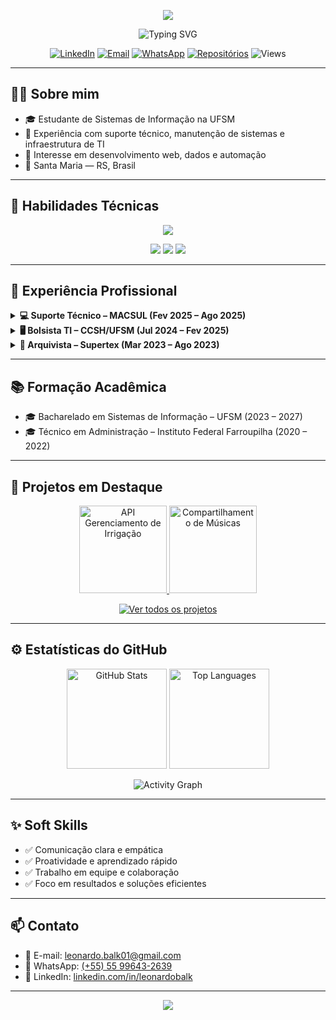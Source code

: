 <!-- Banner animado -->
<p align="center">
  <img src="https://capsule-render.vercel.app/api?type=waving&color=002FFF&height=180&section=header&text=Leonardo%20Balk%20&fontColor=ffffff&fontSize=45&fontAlignY=35&desc=Desenvolvedor%20Full%20Stack%20|%20Estudante%20de%20SI%20&descAlignY=55&descAlign=50"/>
</p>

<p align="center">
  <img src="https://readme-typing-svg.demolab.com?font=Fira+Code&pause=1200&color=002FFF&center=true&vCenter=true&width=800&lines=Full+Stack+%7C+Web+%7C+Dados+%7C+Automa%C3%A7%C3%A3o+" alt="Typing SVG" />
</p>


<p align="center">
  <a href="https://linkedin.com/in/leonardobalk"><img alt="LinkedIn" src="https://img.shields.io/badge/LinkedIn-002FFF?style=for-the-badge&logo=linkedin&logoColor=white"></a>
  <a href="mailto:leonardo.balk01@gmail.com"><img alt="Email" src="https://img.shields.io/badge/Email-002FFF?style=for-the-badge&logo=gmail&logoColor=white"></a>
  <a href="https://wa.me/5555996432639"><img alt="WhatsApp" src="https://img.shields.io/badge/WhatsApp-002FFF?style=for-the-badge&logo=whatsapp&logoColor=white"></a>
  <a href="https://github.com/LeonardoBalk?tab=repositories"><img alt="Repositórios" src="https://img.shields.io/badge/Ver%20reposit%C3%B3rios-002FFF?style=for-the-badge&logo=github&logoColor=white"></a>
  <img alt="Views" src="https://komarev.com/ghpvc/?username=LeonardoBalk&style=for-the-badge&color=002FFF">
</p>

---

## 👨‍💻 Sobre mim

- 🎓 Estudante de Sistemas de Informação na UFSM  
- 💼 Experiência com suporte técnico, manutenção de sistemas e infraestrutura de TI  
- 🚀 Interesse em desenvolvimento web, dados e automação  
- 📍 Santa Maria — RS, Brasil

---

## 🧠 Habilidades Técnicas

<p align="center">
  <img src="https://skillicons.dev/icons?i=html,css,js,ts,react,nodejs,express,java,python,php,c,mysql,postgresql,mongodb,git,bootstrap&perline=8" />
</p>

<p align="center">
  <img src="https://img.shields.io/badge/-Full%20Stack%20Developer-002FFF?style=for-the-badge&logo=codeigniter&logoColor=white"/>
  <img src="https://img.shields.io/badge/-Open%20Source%20Lover-002FFF?style=for-the-badge&logo=github&logoColor=white"/>
  <img src="https://img.shields.io/badge/-Always%20Learning-002FFF?style=for-the-badge&logo=bookstack&logoColor=white"/>
</p>

---

## 💼 Experiência Profissional

<details>
  <summary><b>💻 Suporte Técnico – MACSUL (Fev 2025 – Ago 2025)</b></summary>
  <br/>
  <blockquote>
    Suporte a sistemas de automação, manutenção e configuração de hardware/software e atendimento a usuários.
  </blockquote>
</details>

<details>
  <summary><b>🖥️ Bolsista TI – CCSH/UFSM (Jul 2024 – Fev 2025)</b></summary>
  <br/>
  <blockquote>
    Manutenção e diagnóstico de sistemas, suporte técnico e garantia de funcionamento da infraestrutura.
  </blockquote>
</details>

<details>
  <summary><b>📂 Arquivista – Supertex (Mar 2023 – Ago 2023)</b></summary>
  <br/>
  <blockquote>
    Organização, digitalização e gestão de documentos físicos e digitais.
  </blockquote>
</details>

---

## 📚 Formação Acadêmica

- 🎓 Bacharelado em Sistemas de Informação – UFSM (2023 – 2027)  
- 🎓 Técnico em Administração – Instituto Federal Farroupilha (2020 – 2022)

---

## 🌟 Projetos em Destaque

<p align="center">
  <a href="https://github.com/LeonardoBalk/API-Gerenciamento-de-Irrigacao">
    <img height="140" alt="API Gerenciamento de Irrigação" src="https://github-readme-stats.vercel.app/api/pin/?username=LeonardoBalk&repo=API-Gerenciamento-de-Irrigacao&hide_border=true&title_color=002FFF&text_color=c9d1d9&icon_color=4D6DFF&bg_color=0d1117" />
  </a>
  <a href="https://github.com/elc1090/project4-2025a-leonardo">
    <img height="140" alt="Compartilhamento de Músicas" src="https://github-readme-stats.vercel.app/api/pin/?username=elc1090&repo=project4-2025a-leonardo&hide_border=true&title_color=002FFF&text_color=c9d1d9&icon_color=4D6DFF&bg_color=0d1117" />
  </a>
</p>

<p align="center">
  <a href="https://github.com/LeonardoBalk?tab=repositories">
    <img src="https://img.shields.io/badge/-Ver%20todos%20os%20projetos-002FFF?style=for-the-badge&logo=github&logoColor=white" alt="Ver todos os projetos"/>
  </a>
</p>

---

## ⚙️ Estatísticas do GitHub

<p align="center">
  <img src="https://github-readme-stats.vercel.app/api?username=LeonardoBalk&show_icons=true&hide_border=true&bg_color=0d1117&title_color=002FFF&icon_color=4D6DFF&text_color=c9d1d9" height="160" alt="GitHub Stats"/>
  <img src="https://github-readme-stats.vercel.app/api/top-langs/?username=LeonardoBalk&layout=compact&hide_border=true&bg_color=0d1117&title_color=002FFF&text_color=c9d1d9" height="160" alt="Top Languages"/>
</p>

<p align="center">
  <img src="https://github-readme-activity-graph.vercel.app/graph?username=LeonardoBalk&bg_color=0d1117&color=4D6DFF&line=002FFF&point=4D6DFF&area=true&hide_border=true" alt="Activity Graph"/>
</p>

---

## ✨ Soft Skills

- ✅ Comunicação clara e empática  
- ✅ Proatividade e aprendizado rápido  
- ✅ Trabalho em equipe e colaboração  
- ✅ Foco em resultados e soluções eficientes  

---

## 📫 Contato

- 📧 E-mail: <a href="mailto:leonardo.balk01@gmail.com">leonardo.balk01@gmail.com</a>  
- 📱 WhatsApp: <a href="https://wa.me/5555996432639" target="_blank" rel="noreferrer">(+55) 55 99643-2639</a>  
- 💼 LinkedIn: <a href="https://linkedin.com/in/leonardobalk" target="_blank" rel="noreferrer">linkedin.com/in/leonardobalk</a>

---

<p align="center">
  <img src="https://capsule-render.vercel.app/api?type=waving&color=002FFF&height=120&section=footer"/>
</p>
